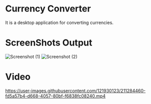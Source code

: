# Currency Converter
  It is a desktop application for converting currencies.
# ScreenShots Output 
![Screenshot (1)](https://user-images.githubusercontent.com/121930123/211268029-14060e7a-c956-48ba-8ff3-3c3c365bbb6e.png)
![Screenshot (2)](https://user-images.githubusercontent.com/121930123/211268063-51624fb2-3ee0-4051-a347-fe38c857f8d9.png)
# Video


https://user-images.githubusercontent.com/121930123/211284460-fd5a57b4-d668-4057-80bf-f6838fc08240.mp4

